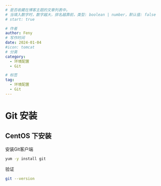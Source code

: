 ```yaml
---
# 是否收藏在博客主题的文章列表中。
# 当填入数字时，数字越大，排名越靠前，类型: boolean | number，默认值: false
# start: true

# 作者
author: Feny
# 写作时间
date: 2024-01-04
#icon: tomcat
# 分类
category:
  - 环境配置
  - Git

# 标签
tag:
  - 环境配置
  - Git
---
```


# Git 安装

## CentOS 下安装

安装Git客户端

```sh
yum -y install git
```

验证

```sh
git --version
```
